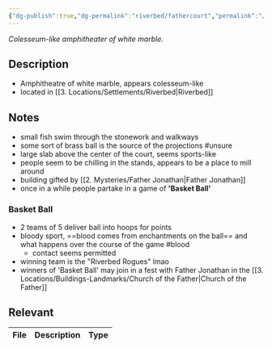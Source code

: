 ```yaml
---
{"dg-publish":true,"dg-permalink":"riverbed/fathercourt","permalink":"/riverbed/fathercourt/","dgHomeLink":true,"dgPassFrontmatter":false}
---
```


*Colesseum-like amphitheater of white marble.*

## Description
- Amphitheatre of white marble, appears colesseum-like
- located in [[3. Locations/Settlements/Riverbed|Riverbed]]

## Notes
- small fish swim through the stonework and walkways
- some sort of brass ball is the source of the projections #unsure 
- large slab above the center of the court, seems sports-like
- people seem to be chilling in the stands, appears to be a place to mill around
- building gifted by [[2. Mysteries/Father Jonathan|Father Jonathan]]
- once in a while people partake in a game of **'Basket Ball'**

### Basket Ball
- 2 teams of 5 deliver ball into hoops for points
- bloody sport, ==blood comes from enchantments on the ball== and what happens over the course of the game #blood
	- contact seems permitted
- winning team is the "Riverbed Rogues" lmao
- winners of 'Basket Ball' may join in a fest with Father Jonathan in the [[3. Locations/Buildings-Landmarks/Church of the Father|Church of the Father]]

## Relevant
| File | Description | Type |
| ---- | ----------- | ---- |
